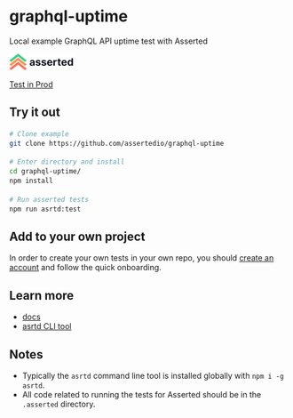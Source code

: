 # graphql-uptime
Local example GraphQL API uptime test with Asserted

![asserted.io](https://raw.githubusercontent.com/assertedio/graphql-uptime/master/images/logo.png)

[Test in Prod](https://asserted.io)

## Try it out

```bash
# Clone example
git clone https://github.com/assertedio/graphql-uptime

# Enter directory and install
cd graphql-uptime/
npm install

# Run asserted tests
npm run asrtd:test
```

## Add to your own project
In order to create your own tests in your own repo, you should [create an account](https://app.asserted.io) and follow the quick onboarding.

## Learn more
- [docs](https://docs.asserted.io)
- [asrtd CLI tool](https://github.com/assertedio/asrtd)

## Notes

- Typically the `asrtd` command line tool is installed globally with `npm i -g asrtd`.
- All code related to running the tests for Asserted should be in the `.asserted` directory. 
